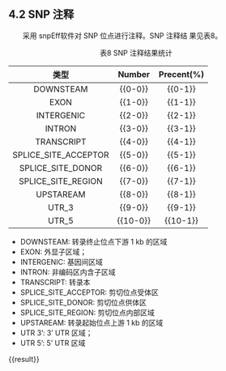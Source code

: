 ## 4.2 SNP 注释

<p>&emsp;&emsp;采用 snpEff软件对 SNP 位点进行注释。SNP 注释结
果见表8。</p>

<center>表8 SNP 注释结果统计</center>

| 类型 | Number| Precent(%)|
| :---: | :---: |:---: |
| DOWNSTEAM | {{0-0}} |{{0-1}}|
| EXON | {{1-0}} |{{1-1}}|
| INTERGENIC | {{2-0}} |{{2-1}}|
| INTRON | {{3-0}} |{{3-1}}|
| TRANSCRIPT | {{4-0}} |{{4-1}}|
| SPLICE_SITE_ACCEPTOR | {{5-0}} |{{5-1}}|
| SPLICE_SITE_DONOR | {{6-0}} |{{6-1}}|
| SPLICE_SITE_REGION | {{7-0}} |{{7-1}}|
| UPSTAREAM | {{8-0}} |{{8-1}}|
| UTR_3 | {{9-0}} |{{9-1}}|
| UTR_5 | {{10-0}} |{{10-1}}|

- DOWNSTEAM: 转录终止位点下游 1 kb 的区域
- EXON: 外显子区域；
- INTERGENIC: 基因间区域
- INTRON: 非编码区内含子区域
- TRANSCRIPT: 转录本
- SPLICE_SITE_ACCEPTOR: 剪切位点受体区
- SPLICE_SITE_DONOR: 剪切位点供体区
- SPLICE_SITE_REGION: 剪切位点内部区域
- UPSTAREAM: 转录起始位点上游 1 kb 的区域
- UTR 3’: 3’ UTR 区域；
- UTR 5’: 5’ UTR 区域


{{result}}